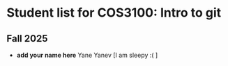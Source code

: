 # Student list for COS3100: Intro to git

## Fall 2025

- **add your name here**
Yane Yanev [I am sleepy :( ]
